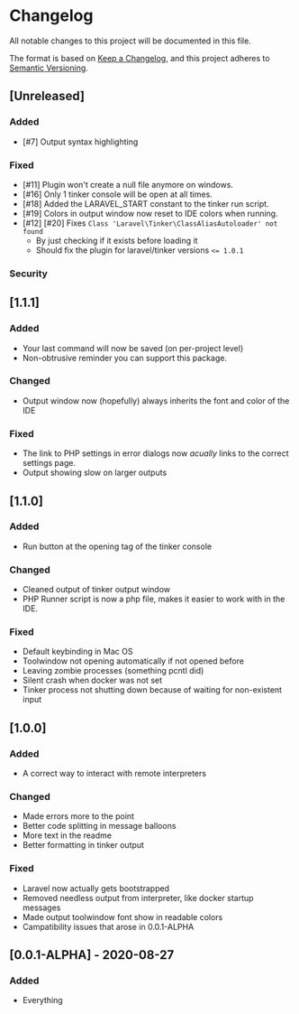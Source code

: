 # Changelog

All notable changes to this project will be documented in this file.

The format is based on [Keep a Changelog](https://keepachangelog.com/en/1.0.0/),
and this project adheres to [Semantic Versioning](https://semver.org/spec/v2.0.0.html).

## [Unreleased]
### Added
 - [#7] Output syntax highlighting

### Fixed
 - [#11] Plugin won't create a null file anymore on windows. 
 - [#16] Only 1 tinker console will be open at all times.
 - [#18] Added the LARAVEL_START constant to the tinker run script.
 - [#19] Colors in output window now reset to IDE colors when running.
 - [#12] [#20] Fixes `Class 'Laravel\Tinker\ClassAliasAutoloader' not found`
   - By just checking if it exists before loading it
   - Should fix the plugin for laravel/tinker versions `<= 1.0.1`

### Security
## [1.1.1]
### Added
 - Your last command will now be saved (on per-project level)
 - Non-obtrusive reminder you can support this package.
 
### Changed
 - Output window now (hopefully) always inherits the font and color of the IDE

### Fixed
 - The link to PHP settings in error dialogs now *acually* links to the correct settings page.
 - Output showing slow on larger outputs

## [1.1.0]

### Added
 - Run button at the opening tag of the tinker console

### Changed
 - Cleaned output of tinker output window
 - PHP Runner script is now a php file, makes it easier to work with in the IDE.
 
### Fixed
 - Default keybinding in Mac OS
 - Toolwindow not opening automatically if not opened before
 - Leaving zombie processes (something pcntl did)
 - Silent crash when docker was not set
 - Tinker process not shutting down because of waiting for non-existent input

## [1.0.0]
### Added
 - A correct way to interact with remote interpreters

### Changed
 - Made errors more to the point
 - Better code splitting in message balloons
 - More text in the readme
 - Better formatting in tinker output
 
### Fixed
 - Laravel now actually gets bootstrapped
 - Removed needless output from interpreter, like docker startup messages
 - Made output toolwindow font show in readable colors
 - Campatibility issues that arose in 0.0.1-ALPHA
 
 
## [0.0.1-ALPHA] - 2020-08-27
### Added
 - Everything